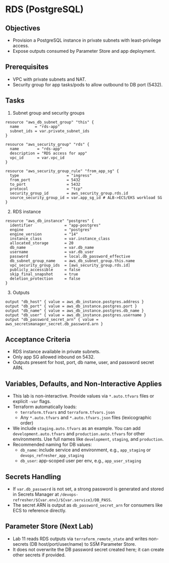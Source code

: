 # RDS (PostgreSQL)

## Objectives

- Provision a PostgreSQL instance in private subnets with least-privilege access.
- Expose outputs consumed by Parameter Store and app deployment.

## Prerequisites

- VPC with private subnets and NAT.
- Security group for app tasks/pods to allow outbound to DB port (5432).

## Tasks

1. Subnet group and security groups

```hcl
resource "aws_db_subnet_group" "this" {
  name       = "rds-app"
  subnet_ids = var.private_subnet_ids
}

resource "aws_security_group" "rds" {
  name        = "rds-app"
  description = "RDS access for app"
  vpc_id      = var.vpc_id
}

resource "aws_security_group_rule" "from_app_sg" {
  type                     = "ingress"
  from_port                = 5432
  to_port                  = 5432
  protocol                 = "tcp"
  security_group_id        = aws_security_group.rds.id
  source_security_group_id = var.app_sg_id # ALB->ECS/EKS workload SG
}
```

2. RDS instance

```hcl
resource "aws_db_instance" "postgres" {
  identifier              = "app-postgres"
  engine                  = "postgres"
  engine_version          = "14"
  instance_class          = var.instance_class
  allocated_storage       = 20
  db_name                 = var.db_name
  username                = var.db_user
  password                = local.db_password_effective
  db_subnet_group_name    = aws_db_subnet_group.this.name
  vpc_security_group_ids  = [aws_security_group.rds.id]
  publicly_accessible     = false
  skip_final_snapshot     = true
  deletion_protection     = false
}
```

3. Outputs

```hcl
output "db_host" { value = aws_db_instance.postgres.address }
output "db_port" { value = aws_db_instance.postgres.port }
output "db_name" { value = aws_db_instance.postgres.db_name }
output "db_user" { value = aws_db_instance.postgres.username }
output "db_password_secret_arn" { value = aws_secretsmanager_secret.db_password.arn }
```

## Acceptance Criteria

- RDS instance available in private subnets.
- Only app SG allowed inbound on 5432.
- Outputs present for host, port, db name, user, and password secret ARN.

## Variables, Defaults, and Non-Interactive Applies

- This lab is non-interactive. Provide values via `*.auto.tfvars` files or explicit `-var` flags.
- Terraform automatically loads:
  - `terraform.tfvars` and `terraform.tfvars.json`
  - Any `*.auto.tfvars` and `*.auto.tfvars.json` files (lexicographic order)
- We include `staging.auto.tfvars` as an example. You can add `development.auto.tfvars` and `production.auto.tfvars` for other environments. Use full names like `development`, `staging`, and `production`.
- Recommended naming for DB values:
  - `db_name`: include service and environment, e.g., `app_staging` or `devops_refresher_app_staging`
  - `db_user`: app-scoped user per env, e.g., `app_user_staging`

## Secrets Handling

- If `var.db_password` is not set, a strong password is generated and stored in Secrets Manager at `/devops-refresher/${var.env}/${var.service}/DB_PASS`.
- The secret ARN is output as `db_password_secret_arn` for consumers like ECS to reference directly.

## Parameter Store (Next Lab)

- Lab 11 reads RDS outputs via `terraform_remote_state` and writes non-secrets (DB host/port/user/name) to SSM Parameter Store.
- It does not overwrite the DB password secret created here; it can create other secrets if provided.
